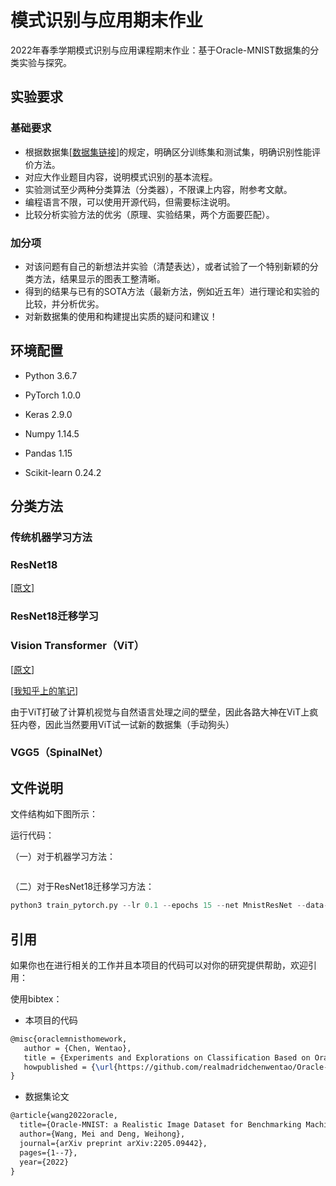 # 模式识别与应用期末作业

2022年春季学期模式识别与应用课程期末作业：基于Oracle-MNIST数据集的分类实验与探究。

## 实验要求

### 基础要求

* 根据数据集[[数据集链接](https://github.com/wm-bupt/oracle-mnist)]的规定，明确区分训练集和测试集，明确识别性能评价方法。
* 对应大作业题目内容，说明模式识别的基本流程。
* 实验测试至少两种分类算法（分类器），不限课上内容，附参考文献。
* 编程语言不限，可以使用开源代码，但需要标注说明。
* 比较分析实验方法的优劣（原理、实验结果，两个方面要匹配）。

### 加分项

* 对该问题有自己的新想法并实验（清楚表达），或者试验了一个特别新颖的分类方法，结果显示的图表工整清晰。
* 得到的结果与已有的SOTA方法（最新方法，例如近五年）进行理论和实验的比较，并分析优劣。
* 对新数据集的使用和构建提出实质的疑问和建议！

## 环境配置

* Python 3.6.7
* PyTorch 1.0.0

* Keras 2.9.0
* Numpy 1.14.5
* Pandas 1.15
* Scikit-learn 0.24.2

## 分类方法

### 传统机器学习方法



### ResNet18

[[原文]](https://openaccess.thecvf.com/content_cvpr_2016/papers/He_Deep_Residual_Learning_CVPR_2016_paper.pdf)

### ResNet18迁移学习



### Vision Transformer（ViT）

[[原文](https://arxiv.org/pdf/2010.11929.pdf)]

[[我知乎上的笔记](https://zhuanlan.zhihu.com/p/463996775)]

由于ViT打破了计算机视觉与自然语言处理之间的壁垒，因此各路大神在ViT上疯狂内卷，因此当然要用ViT试一试新的数据集（手动狗头）

### VGG5（SpinalNet）





## 文件说明

文件结构如下图所示：



运行代码：

（一）对于机器学习方法：

```python

```

（二）对于ResNet18迁移学习方法：

```python
python3 train_pytorch.py --lr 0.1 --epochs 15 --net MnistResNet --data-dir ../data/oracle/ --use-cuda
```


## 引用

如果你也在进行相关的工作并且本项目的代码可以对你的研究提供帮助，欢迎引用：

使用bibtex：

* 本项目的代码

```latex
@misc{oraclemnisthomework,
   author = {Chen, Wentao},
   title = {Experiments and Explorations on Classification Based on Oracle-MNIST Dataset},
   howpublished = {\url{https://github.com/realmadridchenwentao/Oracle-MNIST}}
}
```

* 数据集论文

```latex
@article{wang2022oracle,
  title={Oracle-MNIST: a Realistic Image Dataset for Benchmarking Machine Learning Algorithms},
  author={Wang, Mei and Deng, Weihong},
  journal={arXiv preprint arXiv:2205.09442},
  pages={1--7},
  year={2022}
}
```


